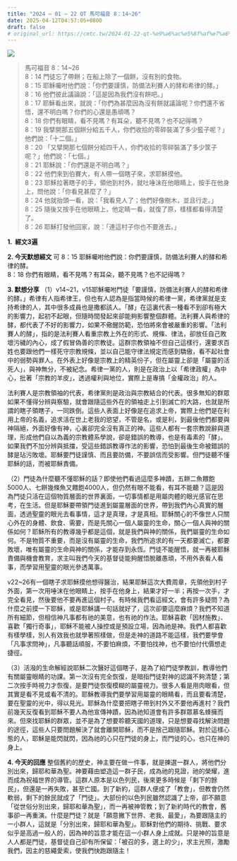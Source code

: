 ```yaml
---
title: "2024 – 01 – 22 QT 馬可福音 8：14~26"
date: 2025-04-12T04:57:05+0800
draft: false
# original_url: https://cmtc.tw/2024-01-22-qt-%e9%a6%ac%e5%8f%af%e7%a6%8f%e9%9f%b3-8%ef%bc%9a1426
---
```


![](/images/qt.jpg)
> 馬可福音 8：14\~26  
> 8：14 門徒忘了帶餅；在船上除了一個餅，沒有別的食物。  
> 8：15 耶穌囑咐他們說：「你們要謹慎，防備法利賽人的酵和希律的酵。」  
> 8：16 他們彼此議論說：「這是因為我們沒有餅吧。」  
> 8：17 耶穌看出來，就說：「你們為甚麼因為沒有餅就議論呢？你們還不省悟，還不明白嗎？你們的心還是愚頑嗎？  
> 8：18 你們有眼睛，看不見嗎？有耳朵，聽不見嗎？也不記得嗎？  
> 8：19 我擘開那五個餅分給五千人，你們收拾的零碎裝滿了多少籃子呢？」他們說：「十二個。」  
> 8：20 「又擘開那七個餅分給四千人，你們收拾的零碎裝滿了多少筐子呢？」他們說：「七個。」  
> 8：21 耶穌說：「你們還是不明白嗎？」  
> 8：22 他們來到伯賽大，有人帶一個瞎子來，求耶穌摸他。  
> 8：23 耶穌拉著瞎子的手，領他到村外，就吐唾沫在他眼睛上，按手在他身上，問他說：「你看見甚麼了？」  
> 8：24 他就抬頭一看，說：「我看見人了；他們好像樹木，並且行走。」  
> 8：25 隨後又按手在他眼睛上，他定睛一看，就復了原，樣樣都看得清楚了。  
> 8：26 耶穌打發他回家，說：「連這村子你也不要進去。」

**1.  經文3遍**

**2. 今天默想經文**
可 8：15 耶穌囑咐他們說：你們要謹慎，防備法利賽人的酵和希律的酵。  
8：18 你們有眼睛，看不見嗎？有耳朵，聽不見嗎？也不記得嗎？

**3. 默想分享**
（1）v14\~21，v15耶穌囑咐門徒「要謹慎，防備法利賽人的酵和希律的酵。」希律有人指希律王，但也有人認為是指當時候的希律一黨，希律黨就是支持希律的人，其中很多成員也是撒都該人。「酵」在這裏代表一種看不到卻有極大的影響力，起初不起眼，但隨時間發起來卻能夠影響整個群體。法利賽人與希律的酵，都代表了不好的影響力，如果不儆醒防範，恐怕將來會被嚴重的影響。「法利賽人的酵」，指的是法利賽人看重宗教上外在的形式、規條、律法，卻放任自己敗壞污穢的內心，成了假冒偽善的宗教徒。這群宗教領袖不但自己這樣行，還要求百姓也要跟他們一樣死守宗教規條，並以自己能守律法規定而感到驕傲，看不起社會中的弱勢與罪人。在外表上好像是宗教上的精英份子，但在屬靈上卻是「屬靈的活死人」，與神無分，不被紀念。希律一黨的人，則是在政治上以「希律政權」為中心，批著「宗教的羊皮」，透過權利與地位，實際上是專搞「金權政治」的人。

法利賽人是宗教領袖的代表，希律黨則是政治與宗教結合的代表。很多無知的群眾如果不懂得分辨與察驗，就會跟隨這些外在的領袖走上引到滅亡的大路，也就是所謂的瞎子領瞎子，一同跌倒。這些人表面上好像是在追求上帝，實際上他們是在利用上帝的名義，追求活在世上老我的慾望，不管是名，或是利，到最後他們都要與神隔絕，外面好像有神，心裏卻完全沒有真正的神。這些人都有一套宗教說辭與道理，形成他們自以為義的宗教體系學說，卻是錯誤的教導，也是有毒素的「酵」。如果我們不加分辨與抵擋，受這些錯誤教導作法的影響，恐怕到最後生命被錯誤的酵是玷污敗壞。耶穌要門徒謹慎、而且要防備，不要誤信而受影響。但門徒聽不懂耶穌的話，而被耶穌責備。

（2）門徒為什麼聽不懂耶穌的話？即使他們看過這麼多神蹟，五餅二魚餵飽5000人、七餅幾條魚又餵飽4000人，但仍然有眼不能看，有耳不能聽？這是因為門徒只活在這個物質層面的世界裏面，一切事情都是用屬肉體的眼光感官在思考，在生活。但是耶穌要帶領門徒進到屬靈層面的世界，帶到我們內心真實的層面，透過聖靈的眼光去看事情，這才是真理，才是真相。耶穌關心的不像世人只關心外在的身體、飲食、需要，而是先關心一個人屬靈的生命，關心一個人與神的關係如何？耶穌所有的教導幾乎都是這個，就是我們與神的關係，我們屬靈的生命如何。不是物質不重要，而是沒有屬靈的生命，我們所追求的有一天都要滅亡，都要敗壞，唯有屬靈的生命與神的關係，才能存到永恆。門徒不能醒悟，就一再被耶穌責備與機會教育，求主叫我們今天的基督徒能夠醒悟脫離愚頑，不用外表看人看事，而學習用聖靈的眼光參透萬事。

v22\~26有一個瞎子求耶穌摸他想得醫治，結果耶穌這次大費周章，先領他到村子外面，第一次用唾沫在他眼睛上，按手在他身上，結果才好一半；再按一次手，才完全看見，然後要他不要再進這個村子。有時候我們看這經文，會有許多疑問？為什麼之前摸一下耶穌，或是耶穌講一句話就好了，這次卻要這麼麻煩？我們不知道所有細節，但相信神凡事都有祂的美意，也有祂的作法。耶穌喜歡「因材施教」、喜歡「獨行奇事」，耶穌不能被人操控或是預設立場，因為祂是神。我們人都喜歡有樣學樣，別人有效我也就學著照樣做，但是走神的道路不能這樣，我們要學會「凡事求問神」，凡事聽話順服，不要怕麻煩，不要怕找神，也不要怕付代價想走捷徑。

（3）活潑的生命解經說耶穌二次醫好這個瞎子，是為了給門徒學教訓，教導他們有關屬靈眼睛的功課。第一次沒有完全恢復，是暗指門徒對神的認識不夠清楚；第二次按手時視力才恢復，是要門徒恢復模糊的屬靈視力。很多人看是用肉眼看，但其實是看不見或看不清的。耶穌教導我們要學習用屬靈的眼睛看，而且要看清楚，要在聖靈的光中，得以見光。耶穌為什麼要把瞎子帶到村外又不要他再進村？我們前幾天反復看到耶穌不要人為他宣傳神蹟，因為祂知道會有許多群眾慕名蜂擁而來。但來找耶穌的群眾，並不是為了想要聆聽天國的道理，只是想要尋找解決問題的途徑，這些人只要問題解決了就會離開耶穌，而不是捨己跟隨耶穌。對於這樣心態的人，耶穌是能閃就閃，因為祂的心只在門徒的身上，而門徒的心，也只在神的身上。

**4. 今天的回應**
整個舊約的歷史，神主要在做一件事，就是揀選一群人，將他們分別出來，歸耶和華為聖。神要藉由塑造這一群子民，成為祂的見證，祂的榮耀，進而成為祝福世界的導管。這群人原本是以色列民，後來更多時候是「剩下的餘民」，但還是一再失敗，甚至亡國。到了新約，這群人便成了「教會」，但教會仍然軟弱，剩下的餘民就成了「門徒」。大部份的以色列民雖然認識了上帝，卻不願意「從世俗分別出來，歸耶和華為聖」，而一再被神管教；到了新約時代的教會，舊事卻一再重演。什麼是門徒？就是「願意撇下世界、老我、最愛」，為要跟隨主的一小群人，這就是「分別出來，歸耶和華為聖」。耶穌對他們的期待、挑戰、要求似乎是高過一般人的，因為神的旨意才能在這一小群人身上成就。只是神的旨意是人人都是門徒，基督徒自己卻有所保留：「被召的多，選上的少」，求主光照，激勵我們，因主的慈繩愛索，使我們快跑跟隨主！
